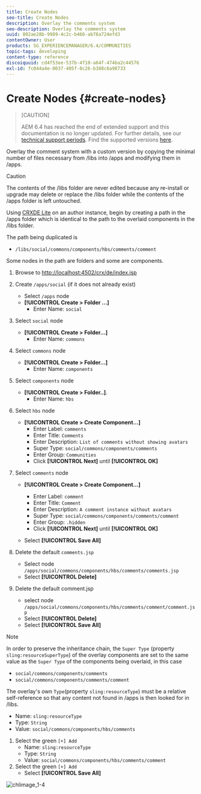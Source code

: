 ```yaml
---
title: Create Nodes
seo-title: Create Nodes
description: Overlay the comments system 
seo-description: Overlay the comments system 
uuid: 802ae28b-9989-4c2c-b466-ab76a724efd3
contentOwner: User
products: SG_EXPERIENCEMANAGER/6.4/COMMUNITIES
topic-tags: developing
content-type: reference
discoiquuid: cd4f53ee-537b-4f10-a64f-474ba2c44576
exl-id: fc044a4e-0037-405f-8c26-b388c6a98733
---
```

# Create Nodes {#create-nodes}

>[CAUTION]
>
>AEM 6.4 has reached the end of extended support and this documentation is no longer updated. For further details, see our [technical support periods](https://helpx.adobe.com/support/programs/eol-matrix.html). Find the supported versions [here](https://experienceleague.adobe.com/docs/).

Overlay the comment system with a custom version by copying the minimal number of files necessary from /libs into /apps and modifying them in /apps.

>[!CAUTION]
>
>The contents of the /libs folder are never edited because any re-install or upgrade may delete or replace the /libs folder while the contents of the /apps folder is left untouched.

Using [CRXDE Lite](../../help/sites-developing/developing-with-crxde-lite.md) on an author instance, begin by creating a path in the /apps folder which is identical to the path to the overlaid components in the /libs folder.

The path being duplicated is

* `/libs/social/commons/components/hbs/comments/comment`

Some nodes in the path are folders and some are components.

1. Browse to [http://localhost:4502/crx/de/index.jsp](http://localhost:4502/crx/de/index.jsp)
1. Create `/apps/social` (if it does not already exist)
    * Select `/apps` node
    * **[!UICONTROL Create > Folder ...]**
        * Enter Name: `social`
1. Select `social` node
    * **[!UICONTROL Create > Folder...]**
        * Enter Name: `commons`
1. Select `commons` node
    * **[!UICONTROL Create > Folder...]**
        * Enter Name: `components`
1. Select `components` node
    * **[!UICONTROL Create > Folder..]**.
        * Enter Name: `hbs`
1. Select `hbs` node
    * **[!UICONTROL Create > Create Component...]**
        * Enter Label: `comments`
        * Enter Title: `Comments`
        * Enter Description: `List of comments without showing avatars`
        * Super Type: `social/commons/components/comments`
        * Enter Group: `Communities`
        * Click **[!UICONTROL Next]** until **[!UICONTROL OK]**
1. Select `comments` node

    * **[!UICONTROL Create > Create Component...]**

        * Enter Label: `comment`
        * Enter Title: `Comment`
        * Enter Description: `A comment instance without avatars`
        * Super Type: `social/commons/components/comments/comment`
        * Enter Group: `.hidden`
        * Click **[!UICONTROL Next]** until **[!UICONTROL OK]**
    * Select **[!UICONTROL Save All]**
1. Delete the default `comments.jsp`
    * Select node `/apps/social/commons/components/hbs/comments/comments.jsp`
    * Select **[!UICONTROL Delete]**
1. Delete the default comment.jsp
    * select node `/apps/social/commons/components/hbs/comments/comment/comment.jsp`
    * Select **[!UICONTROL Delete]**
    * Select **[!UICONTROL Save All]**

>[!NOTE]
>
>In order to preserve the inheritance chain, the `Super Type` (property `sling:resourceSuperType`) of the overlay components are set to the same value as the `Super Type` of the components being overlaid, in this case
>
>* `social/commons/components/comments`
>* `social/commons/components/comments/comment`
>

The overlay's own `Type`(property `sling:resourceType`) must be a relative self-reference so that any content not found in /apps is then looked for in /libs.
* Name: `sling:resourceType`
* Type: `String`
* Value: `social/commons/components/hbs/comments`

1. Select the green `[+] Add`
    * Name: `sling:resourceType`
    * Type: `String`
    * Value: `social/commons/components/hbs/comments/comment`
1. Select the green `[+] Add`
   * Select **[!UICONTROL Save All]**

![chlimage_1-4](assets/chlimage_1-4.png)
